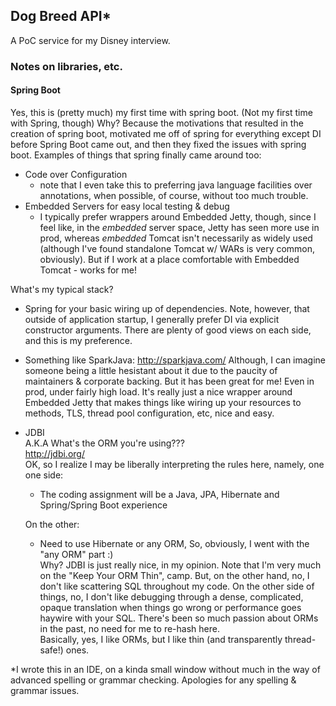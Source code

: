 ## Dog Breed API*
A PoC service for my Disney interview.

### Notes on libraries, etc.

#### Spring Boot

Yes, this is (pretty much) my first time with spring boot.
(Not my first time with Spring, though) 
Why? Because the motivations that resulted in the creation 
of spring boot, motivated me off of spring for 
everything except DI before Spring Boot came out, and then
they fixed the issues with spring boot. Examples of things that 
spring finally came around too:

- Code over Configuration
    - note that I even take this to preferring
    java language facilities over annotations, when 
    possible, of course, without too much trouble.
- Embedded Servers for easy local testing & debug
    - I typically prefer wrappers around Embedded Jetty, 
    though, since I feel like, in the *embedded*
    server space, Jetty has seen more use in prod,
    whereas *embedded* Tomcat isn't necessarily as widely used
    (although I've found standalone Tomcat w/ WARs is very common, obviously). But
    if I work at a place comfortable with Embedded Tomcat - works for me!

What's my typical stack?

- Spring for your basic wiring up of dependencies. Note,
however, that outside of application startup, I generally
prefer DI via explicit constructor arguments. There are plenty 
of good views on each side, and this is my preference.

- Something like SparkJava:
http://sparkjava.com/
Although, I can imagine someone being a little hesistant about it 
due to the paucity of maintainers & corporate backing. But it has been 
great for me! Even in prod, under fairly high load. It's really just a nice
wrapper around Embedded Jetty that makes things like wiring up your resources
to methods, TLS, thread pool configuration, etc, nice and easy.

- JDBI  
A.K.A What's the ORM you're using???  
http://jdbi.org/  
OK, so I realize I may be liberally interpreting the rules here, namely,
one one side:
    - The coding assignment will be a Java, JPA, Hibernate and Spring/Spring Boot experience
    
    On the other:
    - Need to use Hibernate or any ORM,
So, obviously, I went with the "any ORM" part :)  
Why? JDBI is just really nice, in my opinion. Note that I'm very
much on the "Keep Your ORM Thin", camp. But, on the other hand,
no, I don't like scattering SQL throughout my code. On the other 
side of things, no, I don't like debugging through a dense, complicated, 
opaque translation when things go wrong or performance goes haywire
with your SQL. There's been so much passion about ORMs in the past,
no need for me to re-hash here.   
Basically, yes, I like ORMs, but I like thin (and transparently thread-safe!) ones.

*I wrote this in an IDE, on a kinda small window without much in the way of 
advanced spelling or grammar checking. Apologies for any spelling & grammar issues.

